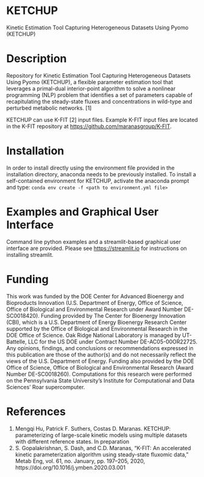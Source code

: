 # KETCHUP
Kinetic Estimation Tool Capturing Heterogeneous Datasets Using Pyomo (KETCHUP)

# Description
Repository for Kinetic Estimation Tool Capturing Heterogeneous Datasets Using Pyomo (KETCHUP), a flexible parameter estimation tool that leverages a primal-dual interior-point algorithm to solve a nonlinear programming (NLP) problem that identifies a set of parameters capable of recapitulating the steady-state fluxes and concentrations in wild-type and perturbed metabolic networks. [1]

KETCHUP can use K-FIT [2] input files. Example K-FIT input files are located in the K-FIT repository at https://github.com/maranasgroup/K-FIT.

# Installation
In order to install directly using the environment file provided in the installation directory, anaconda needs to be previously installed. To install a self-contained environment for KETCHUP, activate the anaconda prompt and type:
```conda env create -f <path to environment.yml file>```

# Examples and Graphical User Interface
Command line python examples and a streamlit-based graphical user interface are provided. Please see https://streamlit.io for instructions on installing streamlit.

# Funding
This work was funded by the DOE Center for Advanced Bioenergy and Bioproducts Innovation (U.S. Department of Energy, Office of Science, Office of Biological and Environmental Research under Award Number DE-SC0018420). Funding provided by The Center for Bioenergy Innovation (CBI), which is a U.S. Department of Energy Bioenergy Research Center supported by the Office of Biological and Environmental Research in the DOE Office of Science. Oak Ridge National Laboratory is managed by UT-Battelle, LLC for the US DOE under Contract Number DE-AC05-00OR22725. Any opinions, findings, and conclusions or recommendations expressed in this publication are those of the author(s) and do not necessarily reflect the views of the U.S. Department of Energy. Funding also provided by the DOE Office of Science, Office of Biological and Environmental Research (Award Number DE-SC0018260). Computations for this research were performed on the Pennsylvania State University’s Institute for Computational and Data Sciences’ Roar supercomputer.

# References
<ol>
 <li> Mengqi Hu, Patrick F. Suthers, Costas D. Maranas. KETCHUP: parameterizing of large-scale kinetic models using multiple datasets with different reference states. In preparation</li>
 <li>S. Gopalakrishnan, S. Dash, and C.D. Maranas, “K-FIT: An accelerated kinetic parameterization algorithm using steady-state fluxomic data,” Metab Eng, vol. 61, no. January, pp. 197–205, 2020, https://doi.org/10.1016/j.ymben.2020.03.001</li>
</ol>

